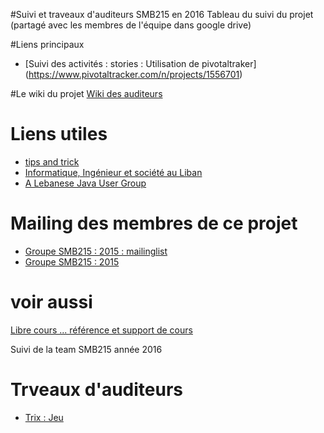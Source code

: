 #Suivi et traveaux d'auditeurs SMB215 en 2016
Tableau du suivi du projet (partagé avec les membres de l'équipe dans google drive)

#Liens principaux
* [Suivi des activités : stories : Utilisation de pivotaltraker]
(https://www.pivotaltracker.com/n/projects/1556701)

#Le wiki du projet
[Wiki des auditeurs](http://wiki.cofares.net/cycle-c-informatique/projets-smb215-2013)

# Liens utiles
* [tips and trick](http://dev.cofares.net)
* [Informatique, Ingénieur et société au Liban](http://www.cofares.net)
* [A Lebanese Java User Group](http://ljug.cofares.net)

# Mailing des membres de ce projet
* [Groupe SMB215 : 2015 : mailinglist](mailto://smb215-16@cnamliban.org)
* [Groupe SMB215 : 2015](https://groups.google.com/a/cnamliban.org/forum/#!forum/smb215-2016)

# voir aussi
  [Libre cours ... référence et support de cours](http://cours.cofares.net)


Suivi de la team SMB215 année 2016
# Trveaux d'auditeurs
* [Trix : Jeu](https://github.com/mmerhej/Trix_SMB215/)

